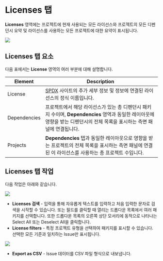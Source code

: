 # Licenses 탭

**Licenses** 영역에는 프로젝트에 현재 사용되는 모든 라이선스와 프로젝트의 모든 디펜던시 요약 및 라이선스를 사용하는 모든 프로젝트에 대한 요약이 표시됩니다.

![](../../.gitbook/assets/licenses-tab.png)

## **Licenses** 탭 요소

다음 표에서는 **License** 영역의 여러 부분에 대해 설명합니다.

| **Element**  | **Description**                                                                                          |
| ------------ | -------------------------------------------------------------------------------------------------------- |
| License      | [SPDX](https://spdx.org) 사이트의 추가 세부 정보 및 정보에 연결된 라이선스의 정식 이름입니다.                                         |
| Dependencies | 프로젝트에서 해당 라이선스가 있는 총 디펜던시 패키지 수이며, **Dependencies** 영역과 동일한 레이아웃에 영향을 받는 디펜던시의 전체 목록을 표시하는 측면 패널에 연결됩니다. |
| Projects     | **Dependencies** 탭과 동일한 레이아웃으로 영향을 받는 프로젝트의 전체 목록을 표시하는 측면 패널에 연결된 이 라이선스를 사용하는 총 프로젝트 수입니다.             |

## **Licenses** 탭 작업

다음 작업은 아래와 같습니다.

![](../../.gitbook/assets/license-tab-controls.png)

* **Licenses 검색** - 입력을 통해 자유롭게 텍스트를 입력하고 처음 입력한 문자로 검색을 시작할 수 있습니다. 또는 필드를 클릭할 때 열리는 드롭다운 목록에서 여러 패키지를 선택합니다. 또한 드롭다운 목록의 오른쪽 상단 모서리에 동적으로 나타나는 Select All 또는 Deselect All을 클릭합니다.
* **License filters** - 특정 프로젝트 유형을 선택하여 패키지를 표시할 수 있습니다. 선택한 모든 기준과 일치하는 Issue만 표시됩니다.

![](../../.gitbook/assets/uuid-53b0da21-ca9b-a04c-354a-97219ae7c05b-en.png)

* **Export as CSV** - Issue 데이터를 CSV 파일 형식으로 내보냅니다.
